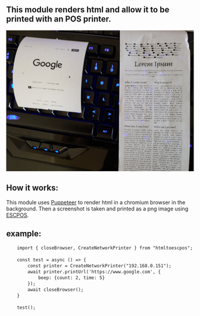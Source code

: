 ## This module renders html and allow it to be printed with an POS printer.

![results](https://github.com/FanghanHu/HTMLtoESCPOS/raw/master/readmeImages/Results.jpg)


## How it works:
This module uses [Puppeteer](https://developers.google.com/web/tools/puppeteer) to render html in a chromium browser in the background.
Then a screenshot is taken and printed as a png image using [ESCPOS](https://www.npmjs.com/package/escpos).

## example:
```
    import { closeBrowser, CreateNetworkPrinter } from "htmltoescpos";

    const test = async () => {
        const printer = CreateNetworkPrinter("192.168.0.151");
        await printer.printUrl('https://www.google.com', {
            beep: {count: 2, time: 5}
        });
        await closeBrowser();
    }

    test();
```